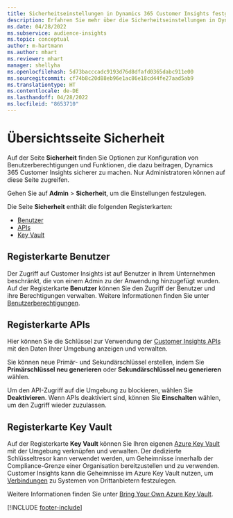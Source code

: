 ```yaml
---
title: Sicherheitseinstellungen in Dynamics 365 Customer Insights festgelegt
description: Erfahren Sie mehr über die Sicherheitseinstellungen in Dynamics 365 Customer Insights.
ms.date: 04/28/2022
ms.subservice: audience-insights
ms.topic: conceptual
author: m-hartmann
ms.author: mhart
ms.reviewer: mhart
manager: shellyha
ms.openlocfilehash: 5d73bacccadc9193d76d8dfafd0365dabc911e00
ms.sourcegitcommit: cf74b8c20d88eb96e1ac86e18cd44fe27aad5ab9
ms.translationtype: HT
ms.contentlocale: de-DE
ms.lasthandoff: 04/28/2022
ms.locfileid: "8653710"
---
```

# <a name="security-overview-page"></a>Übersichtsseite Sicherheit

Auf der Seite **Sicherheit** finden Sie Optionen zur Konfiguration von Benutzerberechtigungen und Funktionen, die dazu beitragen, Dynamics 365 Customer Insights sicherer zu machen. Nur Administratoren können auf diese Seite zugreifen. 

Gehen Sie auf **Admin** > **Sicherheit**, um die Einstellungen festzulegen.

Die Seite **Sicherheit** enthält die folgenden Registerkarten:
- [Benutzer](#users-tab)
- [APIs](#apis-tab)
- [Key Vault](#key-vault-tab)

## <a name="users-tab"></a>Registerkarte Benutzer

Der Zugriff auf Customer Insights ist auf Benutzer in Ihrem Unternehmen beschränkt, die von einem Admin zu der Anwendung hinzugefügt wurden. Auf der Registerkarte **Benutzer** können Sie den Zugriff der Benutzer und ihre Berechtigungen verwalten. Weitere Informationen finden Sie unter [Benutzerberechtigungen](permissions.md).

## <a name="apis-tab"></a>Registerkarte APIs

Hier können Sie die Schlüssel zur Verwendung der [Customer Insights APIs](apis.md) mit den Daten Ihrer Umgebung anzeigen und verwalten.

Sie können neue Primär- und Sekundärschlüssel erstellen, indem Sie **Primärschlüssel neu generieren** oder **Sekundärschlüssel neu generieren** wählen. 

Um den API-Zugriff auf die Umgebung zu blockieren, wählen Sie **Deaktivieren**. Wenn APIs deaktiviert sind, können Sie **Einschalten** wählen, um den Zugriff wieder zuzulassen.

## <a name="key-vault-tab"></a>Registerkarte Key Vault

Auf der Registerkarte **Key Vault** können Sie Ihren eigenen [Azure Key Vault](/azure/key-vault/general/basic-concepts) mit der Umgebung verknüpfen und verwalten.
Der dedizierte Schlüsseltresor kann verwendet werden, um Geheimnisse innerhalb der Compliance-Grenze einer Organisation bereitzustellen und zu verwenden. Customer Insights kann die Geheimnisse im Azure Key Vault nutzen, um [Verbindungen](connections.md) zu Systemen von Drittanbietern festzulegen.

Weitere Informationen finden Sie unter [Bring Your Own Azure Key Vault](use-azure-key-vault.md).


[!INCLUDE [footer-include](includes/footer-banner.md)]

